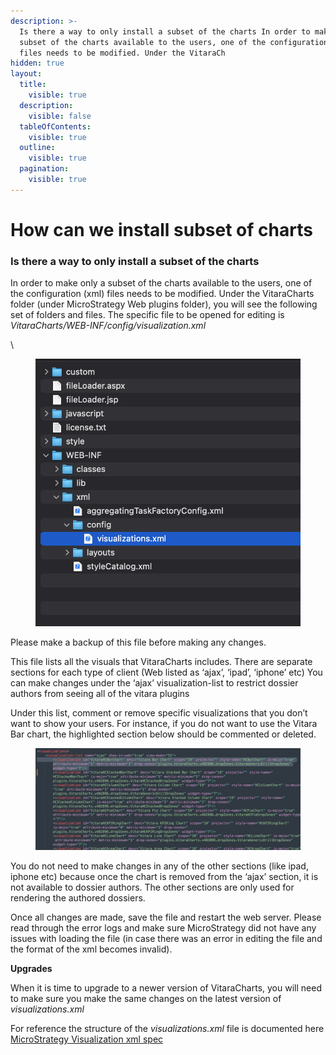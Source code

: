 ```yaml
---
description: >-
  Is there a way to only install a subset of the charts In order to make only a
  subset of the charts available to the users, one of the configuration (xml)
  files needs to be modified. Under the VitaraCh
hidden: true
layout:
  title:
    visible: true
  description:
    visible: false
  tableOfContents:
    visible: true
  outline:
    visible: true
  pagination:
    visible: true
---
```


# How can we install subset of charts

### Is there a way to only install a subset of the charts <a href="#is-there-a-way-to-only-install-a-subset-of-the-charts" id="is-there-a-way-to-only-install-a-subset-of-the-charts"></a>

In order to make only a subset of the charts available to the users, one of the configuration (xml) files needs to be modified. Under the VitaraCharts folder (under MicroStrategy Web plugins folder), you will see the following set of folders and files. The specific file to be opened for editing is _VitaraCharts/WEB-INF/config/visualization.xml_

\


<figure><img src="../.gitbook/assets/image (15).png" alt=""><figcaption></figcaption></figure>

Please make a backup of this file before making any changes.

This file lists all the visuals that VitaraCharts includes. There are separate sections for each type of client (Web listed as ‘ajax’, ‘ipad’, ‘iphone’ etc) You can make changes under the ‘ajax’ visualization-list to restrict dossier authors from seeing all of the vitara plugins

Under this list, comment or remove specific visualizations that you don’t want to show your users. For instance, if you do not want to use the Vitara Bar chart, the highlighted section below should be commented or deleted.

<figure><img src="../.gitbook/assets/image (16).png" alt=""><figcaption></figcaption></figure>

You do not need to make changes in any of the other sections (like ipad, iphone etc) because once the chart is removed from the ‘ajax’ section, it is not available to dossier authors. The other sections are only used for rendering the authored dossiers.

Once all changes are made, save the file and restart the web server. Please read through the error logs and make sure MicroStrategy did not have any issues with loading the file (in case there was an error in editing the file and the format of the xml becomes invalid).

**Upgrades**

When it is time to upgrade to a newer version of VitaraCharts, you will need to make sure you make the same changes on the latest version of _visualizations.xml_

For reference the structure of the _visualizations.xml_ file is documented here [MicroStrategy Visualization xml spec](https://www2.microstrategy.com/producthelp/Current/WebSDK/Content/topics/pagecontent/Visualizations\_Configuration\_File\_XML\_Structure.htm)

